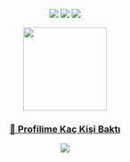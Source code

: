 
<p align="center">
  <a href="https://discord.com/users/644639431818739728"><img src="https://img.shields.io/badge/MODLOFF%20-7289DA.svg?&style=for-the-badge&logo=discord&logoColor=aqua"></a>
  <a href="https://github.com/modloff"><img src="https://img.shields.io/badge/MODLOFF%20-1d202b.svg?&style=for-the-badge&logo=github&logoColor=aqua"></a>
 <a href="https://instagram.com/modloff.hub" target"blank_"><img src="https://img.shields.io/badge/MODLOFF%20-DC3175.svg?&style=for-the-badge&logo=instagram&logoColor=aqua">
</p>

<div align = "center">
<img src = "https://github-readme-stats.vercel.app/api?username=modloff&show_icons=true&theme=tokyonight" width = "% 100" height = "150px" />
</div>

<div align=center>
  <h3><b>📍 Profilime Kaç Kişi Baktı</b></h3>
</div>
    
<!-- retro visitor counter -->  
<p align="center" >   
  <img src="https://profile-counter.glitch.me/MODLOFF/count.svg" />  
</p>


